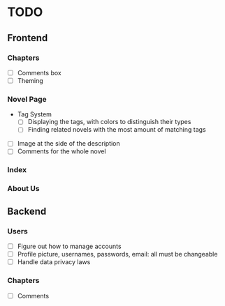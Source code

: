 # TODO

## Frontend

### Chapters

- [ ] Comments box
- [ ] Theming

### Novel Page

- Tag System
  - [ ] Displaying the tags, with colors to distinguish their types
  - [ ] Finding related novels with the most amount of matching tags
- [ ] Image at the side of the description
- [ ] Comments for the whole novel

### Index

### About Us

## Backend

### Users

- [ ] Figure out how to manage accounts
- [ ] Profile picture, usernames, passwords, email: all must be changeable
- [ ] Handle data privacy laws

### Chapters

- [ ] Comments
